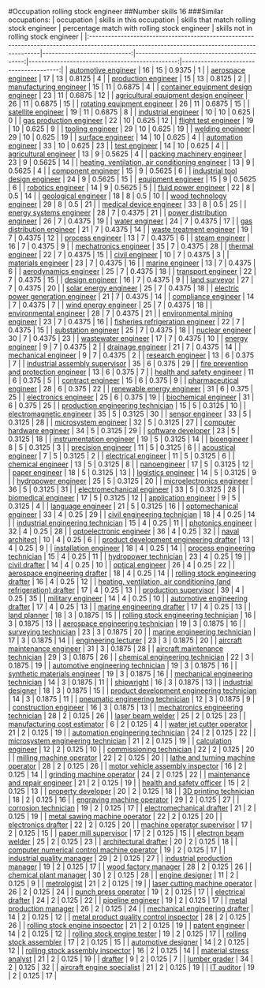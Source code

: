#Occupation rolling stock engineer
##Number skills 16
###Similar occupations:
| occupation                                                                                                                                  |   skills in this occupation |   skills that match rolling stock engineer |   percentage match with rolling stock engineer |   skills not in rolling stock engineer |
|:--------------------------------------------------------------------------------------------------------------------------------------------|----------------------------:|-------------------------------------------:|-----------------------------------------------:|---------------------------------------:|
| [automotive engineer](automotive_engineer.md)                                                                                               |                          16 |                                         15 |                                         0.9375 |                                      1 |
| [aerospace engineer](aerospace_engineer.md)                                                                                                 |                          17 |                                         13 |                                         0.8125 |                                      4 |
| [production engineer](production_engineer.md)                                                                                               |                          15 |                                         13 |                                         0.8125 |                                      2 |
| [manufacturing engineer](manufacturing_engineer.md)                                                                                         |                          15 |                                         11 |                                         0.6875 |                                      4 |
| [container equipment design engineer](container_equipment_design_engineer.md)                                                               |                          23 |                                         11 |                                         0.6875 |                                     12 |
| [agricultural equipment design engineer](agricultural_equipment_design_engineer.md)                                                         |                          26 |                                         11 |                                         0.6875 |                                     15 |
| [rotating equipment engineer](rotating_equipment_engineer.md)                                                                               |                          26 |                                         11 |                                         0.6875 |                                     15 |
| [satellite engineer](satellite_engineer.md)                                                                                                 |                          19 |                                         11 |                                         0.6875 |                                      8 |
| [industrial engineer](industrial_engineer.md)                                                                                               |                          10 |                                         10 |                                         0.625  |                                      0 |
| [gas production engineer](gas_production_engineer.md)                                                                                       |                          22 |                                         10 |                                         0.625  |                                     12 |
| [flight test engineer](flight_test_engineer.md)                                                                                             |                          19 |                                         10 |                                         0.625  |                                      9 |
| [tooling engineer](tooling_engineer.md)                                                                                                     |                          29 |                                         10 |                                         0.625  |                                     19 |
| [welding engineer](welding_engineer.md)                                                                                                     |                          29 |                                         10 |                                         0.625  |                                     19 |
| [surface engineer](surface_engineer.md)                                                                                                     |                          14 |                                         10 |                                         0.625  |                                      4 |
| [automation engineer](automation_engineer.md)                                                                                               |                          33 |                                         10 |                                         0.625  |                                     23 |
| [test engineer](test_engineer.md)                                                                                                           |                          14 |                                         10 |                                         0.625  |                                      4 |
| [agricultural engineer](agricultural_engineer.md)                                                                                           |                          13 |                                          9 |                                         0.5625 |                                      4 |
| [packing machinery engineer](packing_machinery_engineer.md)                                                                                 |                          23 |                                          9 |                                         0.5625 |                                     14 |
| [heating, ventilation, air conditioning engineer](heating,_ventilation,_air_conditioning_engineer.md)                                       |                          13 |                                          9 |                                         0.5625 |                                      4 |
| [component engineer](component_engineer.md)                                                                                                 |                          15 |                                          9 |                                         0.5625 |                                      6 |
| [industrial tool design engineer](industrial_tool_design_engineer.md)                                                                       |                          24 |                                          9 |                                         0.5625 |                                     15 |
| [equipment engineer](equipment_engineer.md)                                                                                                 |                          15 |                                          9 |                                         0.5625 |                                      6 |
| [robotics engineer](robotics_engineer.md)                                                                                                   |                          14 |                                          9 |                                         0.5625 |                                      5 |
| [fluid power engineer](fluid_power_engineer.md)                                                                                             |                          22 |                                          8 |                                         0.5    |                                     14 |
| [geological engineer](geological_engineer.md)                                                                                               |                          18 |                                          8 |                                         0.5    |                                     10 |
| [wood technology engineer](wood_technology_engineer.md)                                                                                     |                          29 |                                          8 |                                         0.5    |                                     21 |
| [medical device engineer](medical_device_engineer.md)                                                                                       |                          33 |                                          8 |                                         0.5    |                                     25 |
| [energy systems engineer](energy_systems_engineer.md)                                                                                       |                          28 |                                          7 |                                         0.4375 |                                     21 |
| [power distribution engineer](power_distribution_engineer.md)                                                                               |                          26 |                                          7 |                                         0.4375 |                                     19 |
| [water engineer](water_engineer.md)                                                                                                         |                          24 |                                          7 |                                         0.4375 |                                     17 |
| [gas distribution engineer](gas_distribution_engineer.md)                                                                                   |                          21 |                                          7 |                                         0.4375 |                                     14 |
| [waste treatment engineer](waste_treatment_engineer.md)                                                                                     |                          19 |                                          7 |                                         0.4375 |                                     12 |
| [process engineer](process_engineer.md)                                                                                                     |                          13 |                                          7 |                                         0.4375 |                                      6 |
| [steam engineer](steam_engineer.md)                                                                                                         |                          16 |                                          7 |                                         0.4375 |                                      9 |
| [mechatronics engineer](mechatronics_engineer.md)                                                                                           |                          35 |                                          7 |                                         0.4375 |                                     28 |
| [thermal engineer](thermal_engineer.md)                                                                                                     |                          22 |                                          7 |                                         0.4375 |                                     15 |
| [civil engineer](civil_engineer.md)                                                                                                         |                          10 |                                          7 |                                         0.4375 |                                      3 |
| [materials engineer](materials_engineer.md)                                                                                                 |                          23 |                                          7 |                                         0.4375 |                                     16 |
| [marine engineer](marine_engineer.md)                                                                                                       |                          13 |                                          7 |                                         0.4375 |                                      6 |
| [aerodynamics engineer](aerodynamics_engineer.md)                                                                                           |                          25 |                                          7 |                                         0.4375 |                                     18 |
| [transport engineer](transport_engineer.md)                                                                                                 |                          22 |                                          7 |                                         0.4375 |                                     15 |
| [design engineer](design_engineer.md)                                                                                                       |                          16 |                                          7 |                                         0.4375 |                                      9 |
| [land surveyor](land_surveyor.md)                                                                                                           |                          27 |                                          7 |                                         0.4375 |                                     20 |
| [solar energy engineer](solar_energy_engineer.md)                                                                                           |                          25 |                                          7 |                                         0.4375 |                                     18 |
| [electric power generation engineer](electric_power_generation_engineer.md)                                                                 |                          21 |                                          7 |                                         0.4375 |                                     14 |
| [compliance engineer](compliance_engineer.md)                                                                                               |                          14 |                                          7 |                                         0.4375 |                                      7 |
| [wind energy engineer](wind_energy_engineer.md)                                                                                             |                          25 |                                          7 |                                         0.4375 |                                     18 |
| [environmental engineer](environmental_engineer.md)                                                                                         |                          28 |                                          7 |                                         0.4375 |                                     21 |
| [environmental mining engineer](environmental_mining_engineer.md)                                                                           |                          23 |                                          7 |                                         0.4375 |                                     16 |
| [fisheries refrigeration engineer](fisheries_refrigeration_engineer.md)                                                                     |                          22 |                                          7 |                                         0.4375 |                                     15 |
| [substation engineer](substation_engineer.md)                                                                                               |                          25 |                                          7 |                                         0.4375 |                                     18 |
| [nuclear engineer](nuclear_engineer.md)                                                                                                     |                          30 |                                          7 |                                         0.4375 |                                     23 |
| [wastewater engineer](wastewater_engineer.md)                                                                                               |                          17 |                                          7 |                                         0.4375 |                                     10 |
| [energy engineer](energy_engineer.md)                                                                                                       |                           9 |                                          7 |                                         0.4375 |                                      2 |
| [drainage engineer](drainage_engineer.md)                                                                                                   |                          21 |                                          7 |                                         0.4375 |                                     14 |
| [mechanical engineer](mechanical_engineer.md)                                                                                               |                           9 |                                          7 |                                         0.4375 |                                      2 |
| [research engineer](research_engineer.md)                                                                                                   |                          13 |                                          6 |                                         0.375  |                                      7 |
| [industrial assembly supervisor](industrial_assembly_supervisor.md)                                                                         |                          35 |                                          6 |                                         0.375  |                                     29 |
| [fire prevention and protection engineer](fire_prevention_and_protection_engineer.md)                                                       |                          13 |                                          6 |                                         0.375  |                                      7 |
| [health and safety engineer](health_and_safety_engineer.md)                                                                                 |                          11 |                                          6 |                                         0.375  |                                      5 |
| [contract engineer](contract_engineer.md)                                                                                                   |                          15 |                                          6 |                                         0.375  |                                      9 |
| [pharmaceutical engineer](pharmaceutical_engineer.md)                                                                                       |                          28 |                                          6 |                                         0.375  |                                     22 |
| [renewable energy engineer](renewable_energy_engineer.md)                                                                                   |                          31 |                                          6 |                                         0.375  |                                     25 |
| [electronics engineer](electronics_engineer.md)                                                                                             |                          25 |                                          6 |                                         0.375  |                                     19 |
| [biochemical engineer](biochemical_engineer.md)                                                                                             |                          31 |                                          6 |                                         0.375  |                                     25 |
| [production engineering technician](production_engineering_technician.md)                                                                   |                          15 |                                          5 |                                         0.3125 |                                     10 |
| [electromagnetic engineer](electromagnetic_engineer.md)                                                                                     |                          35 |                                          5 |                                         0.3125 |                                     30 |
| [sensor engineer](sensor_engineer.md)                                                                                                       |                          33 |                                          5 |                                         0.3125 |                                     28 |
| [microsystem engineer](microsystem_engineer.md)                                                                                             |                          32 |                                          5 |                                         0.3125 |                                     27 |
| [computer hardware engineer](computer_hardware_engineer.md)                                                                                 |                          34 |                                          5 |                                         0.3125 |                                     29 |
| [software developer](software_developer.md)                                                                                                 |                          23 |                                          5 |                                         0.3125 |                                     18 |
| [instrumentation engineer](instrumentation_engineer.md)                                                                                     |                          19 |                                          5 |                                         0.3125 |                                     14 |
| [bioengineer](bioengineer.md)                                                                                                               |                           8 |                                          5 |                                         0.3125 |                                      3 |
| [precision engineer](precision_engineer.md)                                                                                                 |                          11 |                                          5 |                                         0.3125 |                                      6 |
| [acoustical engineer](acoustical_engineer.md)                                                                                               |                           7 |                                          5 |                                         0.3125 |                                      2 |
| [electrical engineer](electrical_engineer.md)                                                                                               |                          11 |                                          5 |                                         0.3125 |                                      6 |
| [chemical engineer](chemical_engineer.md)                                                                                                   |                          13 |                                          5 |                                         0.3125 |                                      8 |
| [nanoengineer](nanoengineer.md)                                                                                                             |                          17 |                                          5 |                                         0.3125 |                                     12 |
| [paper engineer](paper_engineer.md)                                                                                                         |                          18 |                                          5 |                                         0.3125 |                                     13 |
| [logistics engineer](logistics_engineer.md)                                                                                                 |                          14 |                                          5 |                                         0.3125 |                                      9 |
| [hydropower engineer](hydropower_engineer.md)                                                                                               |                          25 |                                          5 |                                         0.3125 |                                     20 |
| [microelectronics engineer](microelectronics_engineer.md)                                                                                   |                          36 |                                          5 |                                         0.3125 |                                     31 |
| [electromechanical engineer](electromechanical_engineer.md)                                                                                 |                          33 |                                          5 |                                         0.3125 |                                     28 |
| [biomedical engineer](biomedical_engineer.md)                                                                                               |                          17 |                                          5 |                                         0.3125 |                                     12 |
| [application engineer](application_engineer.md)                                                                                             |                           9 |                                          5 |                                         0.3125 |                                      4 |
| [language engineer](language_engineer.md)                                                                                                   |                          21 |                                          5 |                                         0.3125 |                                     16 |
| [optomechanical engineer](optomechanical_engineer.md)                                                                                       |                          33 |                                          4 |                                         0.25   |                                     29 |
| [civil engineering technician](civil_engineering_technician.md)                                                                             |                          18 |                                          4 |                                         0.25   |                                     14 |
| [industrial engineering technician](industrial_engineering_technician.md)                                                                   |                          15 |                                          4 |                                         0.25   |                                     11 |
| [photonics engineer](photonics_engineer.md)                                                                                                 |                          32 |                                          4 |                                         0.25   |                                     28 |
| [optoelectronic engineer](optoelectronic_engineer.md)                                                                                       |                          36 |                                          4 |                                         0.25   |                                     32 |
| [naval architect](naval_architect.md)                                                                                                       |                          10 |                                          4 |                                         0.25   |                                      6 |
| [product development engineering drafter](product_development_engineering_drafter.md)                                                       |                          13 |                                          4 |                                         0.25   |                                      9 |
| [installation engineer](installation_engineer.md)                                                                                           |                          18 |                                          4 |                                         0.25   |                                     14 |
| [process engineering technician](process_engineering_technician.md)                                                                         |                          15 |                                          4 |                                         0.25   |                                     11 |
| [hydropower technician](hydropower_technician.md)                                                                                           |                          23 |                                          4 |                                         0.25   |                                     19 |
| [civil drafter](civil_drafter.md)                                                                                                           |                          14 |                                          4 |                                         0.25   |                                     10 |
| [optical engineer](optical_engineer.md)                                                                                                     |                          26 |                                          4 |                                         0.25   |                                     22 |
| [aerospace engineering drafter](aerospace_engineering_drafter.md)                                                                           |                          18 |                                          4 |                                         0.25   |                                     14 |
| [rolling stock engineering drafter](rolling_stock_engineering_drafter.md)                                                                   |                          16 |                                          4 |                                         0.25   |                                     12 |
| [heating, ventilation, air conditioning (and refrigeration) drafter](heating,_ventilation,_air_conditioning_(and_refrigeration)_drafter.md) |                          17 |                                          4 |                                         0.25   |                                     13 |
| [production supervisor](production_supervisor.md)                                                                                           |                          39 |                                          4 |                                         0.25   |                                     35 |
| [military engineer](military_engineer.md)                                                                                                   |                          14 |                                          4 |                                         0.25   |                                     10 |
| [automotive engineering drafter](automotive_engineering_drafter.md)                                                                         |                          17 |                                          4 |                                         0.25   |                                     13 |
| [marine engineering drafter](marine_engineering_drafter.md)                                                                                 |                          17 |                                          4 |                                         0.25   |                                     13 |
| [land planner](land_planner.md)                                                                                                             |                          18 |                                          3 |                                         0.1875 |                                     15 |
| [rolling stock engineering technician](rolling_stock_engineering_technician.md)                                                             |                          16 |                                          3 |                                         0.1875 |                                     13 |
| [aerospace engineering technician](aerospace_engineering_technician.md)                                                                     |                          19 |                                          3 |                                         0.1875 |                                     16 |
| [surveying technician](surveying_technician.md)                                                                                             |                          23 |                                          3 |                                         0.1875 |                                     20 |
| [marine engineering technician](marine_engineering_technician.md)                                                                           |                          17 |                                          3 |                                         0.1875 |                                     14 |
| [engineering lecturer](engineering_lecturer.md)                                                                                             |                          23 |                                          3 |                                         0.1875 |                                     20 |
| [aircraft maintenance engineer](aircraft_maintenance_engineer.md)                                                                           |                          31 |                                          3 |                                         0.1875 |                                     28 |
| [aircraft maintenance technician](aircraft_maintenance_technician.md)                                                                       |                          29 |                                          3 |                                         0.1875 |                                     26 |
| [chemical engineering technician](chemical_engineering_technician.md)                                                                       |                          22 |                                          3 |                                         0.1875 |                                     19 |
| [automotive engineering technician](automotive_engineering_technician.md)                                                                   |                          19 |                                          3 |                                         0.1875 |                                     16 |
| [synthetic materials engineer](synthetic_materials_engineer.md)                                                                             |                          19 |                                          3 |                                         0.1875 |                                     16 |
| [mechanical engineering technician](mechanical_engineering_technician.md)                                                                   |                          14 |                                          3 |                                         0.1875 |                                     11 |
| [shipwright](shipwright.md)                                                                                                                 |                          16 |                                          3 |                                         0.1875 |                                     13 |
| [industrial designer](industrial_designer.md)                                                                                               |                          18 |                                          3 |                                         0.1875 |                                     15 |
| [product development engineering technician](product_development_engineering_technician.md)                                                 |                          14 |                                          3 |                                         0.1875 |                                     11 |
| [pneumatic engineering technician](pneumatic_engineering_technician.md)                                                                     |                          12 |                                          3 |                                         0.1875 |                                      9 |
| [construction engineer](construction_engineer.md)                                                                                           |                          16 |                                          3 |                                         0.1875 |                                     13 |
| [mechatronics engineering technician](mechatronics_engineering_technician.md)                                                               |                          28 |                                          2 |                                         0.125  |                                     26 |
| [laser beam welder](laser_beam_welder.md)                                                                                                   |                          25 |                                          2 |                                         0.125  |                                     23 |
| [manufacturing cost estimator](manufacturing_cost_estimator.md)                                                                             |                           6 |                                          2 |                                         0.125  |                                      4 |
| [water jet cutter operator](water_jet_cutter_operator.md)                                                                                   |                          21 |                                          2 |                                         0.125  |                                     19 |
| [automation engineering technician](automation_engineering_technician.md)                                                                   |                          24 |                                          2 |                                         0.125  |                                     22 |
| [microsystem engineering technician](microsystem_engineering_technician.md)                                                                 |                          21 |                                          2 |                                         0.125  |                                     19 |
| [calculation engineer](calculation_engineer.md)                                                                                             |                          12 |                                          2 |                                         0.125  |                                     10 |
| [commissioning technician](commissioning_technician.md)                                                                                     |                          22 |                                          2 |                                         0.125  |                                     20 |
| [milling machine operator](milling_machine_operator.md)                                                                                     |                          22 |                                          2 |                                         0.125  |                                     20 |
| [lathe and turning machine operator](lathe_and_turning_machine_operator.md)                                                                 |                          28 |                                          2 |                                         0.125  |                                     26 |
| [motor vehicle assembly inspector](motor_vehicle_assembly_inspector.md)                                                                     |                          16 |                                          2 |                                         0.125  |                                     14 |
| [grinding machine operator](grinding_machine_operator.md)                                                                                   |                          24 |                                          2 |                                         0.125  |                                     22 |
| [maintenance and repair engineer](maintenance_and_repair_engineer.md)                                                                       |                          21 |                                          2 |                                         0.125  |                                     19 |
| [health and safety officer](health_and_safety_officer.md)                                                                                   |                          15 |                                          2 |                                         0.125  |                                     13 |
| [property developer](property_developer.md)                                                                                                 |                          20 |                                          2 |                                         0.125  |                                     18 |
| [3D printing technician](3D_printing_technician.md)                                                                                         |                          18 |                                          2 |                                         0.125  |                                     16 |
| [engraving machine operator](engraving_machine_operator.md)                                                                                 |                          29 |                                          2 |                                         0.125  |                                     27 |
| [corrosion technician](corrosion_technician.md)                                                                                             |                          19 |                                          2 |                                         0.125  |                                     17 |
| [electromechanical drafter](electromechanical_drafter.md)                                                                                   |                          21 |                                          2 |                                         0.125  |                                     19 |
| [metal sawing machine operator](metal_sawing_machine_operator.md)                                                                           |                          22 |                                          2 |                                         0.125  |                                     20 |
| [electronics drafter](electronics_drafter.md)                                                                                               |                          22 |                                          2 |                                         0.125  |                                     20 |
| [machine operator supervisor](machine_operator_supervisor.md)                                                                               |                          17 |                                          2 |                                         0.125  |                                     15 |
| [paper mill supervisor](paper_mill_supervisor.md)                                                                                           |                          17 |                                          2 |                                         0.125  |                                     15 |
| [electron beam welder](electron_beam_welder.md)                                                                                             |                          25 |                                          2 |                                         0.125  |                                     23 |
| [architectural drafter](architectural_drafter.md)                                                                                           |                          20 |                                          2 |                                         0.125  |                                     18 |
| [computer numerical control machine operator](computer_numerical_control_machine_operator.md)                                               |                          19 |                                          2 |                                         0.125  |                                     17 |
| [industrial quality manager](industrial_quality_manager.md)                                                                                 |                          29 |                                          2 |                                         0.125  |                                     27 |
| [industrial production manager](industrial_production_manager.md)                                                                           |                          19 |                                          2 |                                         0.125  |                                     17 |
| [wood factory manager](wood_factory_manager.md)                                                                                             |                          28 |                                          2 |                                         0.125  |                                     26 |
| [chemical plant manager](chemical_plant_manager.md)                                                                                         |                          30 |                                          2 |                                         0.125  |                                     28 |
| [engine designer](engine_designer.md)                                                                                                       |                          11 |                                          2 |                                         0.125  |                                      9 |
| [metrologist](metrologist.md)                                                                                                               |                          21 |                                          2 |                                         0.125  |                                     19 |
| [laser cutting machine operator](laser_cutting_machine_operator.md)                                                                         |                          26 |                                          2 |                                         0.125  |                                     24 |
| [punch press operator](punch_press_operator.md)                                                                                             |                          19 |                                          2 |                                         0.125  |                                     17 |
| [electrical drafter](electrical_drafter.md)                                                                                                 |                          24 |                                          2 |                                         0.125  |                                     22 |
| [pipeline engineer](pipeline_engineer.md)                                                                                                   |                          19 |                                          2 |                                         0.125  |                                     17 |
| [metal production manager](metal_production_manager.md)                                                                                     |                          26 |                                          2 |                                         0.125  |                                     24 |
| [mechanical engineering drafter](mechanical_engineering_drafter.md)                                                                         |                          14 |                                          2 |                                         0.125  |                                     12 |
| [metal product quality control inspector](metal_product_quality_control_inspector.md)                                                       |                          28 |                                          2 |                                         0.125  |                                     26 |
| [rolling stock engine inspector](rolling_stock_engine_inspector.md)                                                                         |                          21 |                                          2 |                                         0.125  |                                     19 |
| [patent engineer](patent_engineer.md)                                                                                                       |                          14 |                                          2 |                                         0.125  |                                     12 |
| [rolling stock engine tester](rolling_stock_engine_tester.md)                                                                               |                          19 |                                          2 |                                         0.125  |                                     17 |
| [rolling stock assembler](rolling_stock_assembler.md)                                                                                       |                          17 |                                          2 |                                         0.125  |                                     15 |
| [automotive designer](automotive_designer.md)                                                                                               |                          14 |                                          2 |                                         0.125  |                                     12 |
| [rolling stock assembly inspector](rolling_stock_assembly_inspector.md)                                                                     |                          16 |                                          2 |                                         0.125  |                                     14 |
| [material stress analyst](material_stress_analyst.md)                                                                                       |                          21 |                                          2 |                                         0.125  |                                     19 |
| [drafter](drafter.md)                                                                                                                       |                           9 |                                          2 |                                         0.125  |                                      7 |
| [lumber grader](lumber_grader.md)                                                                                                           |                          34 |                                          2 |                                         0.125  |                                     32 |
| [aircraft engine specialist](aircraft_engine_specialist.md)                                                                                 |                          21 |                                          2 |                                         0.125  |                                     19 |
| [IT auditor](IT_auditor.md)                                                                                                                 |                          19 |                                          2 |                                         0.125  |                                     17 |
